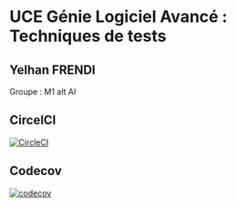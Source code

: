 # UCE Génie Logiciel Avancé : Techniques de tests


## Yelhan FRENDI
Groupe : M1 alt AI

## CircelCI
[![CircleCI](https://dl.circleci.com/status-badge/img/gh/yelhanfrendi/ceri-m1-techniques-de-test/tree/master.svg?style=svg)](https://dl.circleci.com/status-badge/redirect/gh/yelhanfrendi/ceri-m1-techniques-de-test/tree/master)

## Codecov
[![codecov](https://codecov.io/gh/yelhanfrendi/ceri-m1-techniques-de-test/graph/badge.svg?token=TCMNFQ205U)](https://codecov.io/gh/yelhanfrendi/ceri-m1-techniques-de-test)